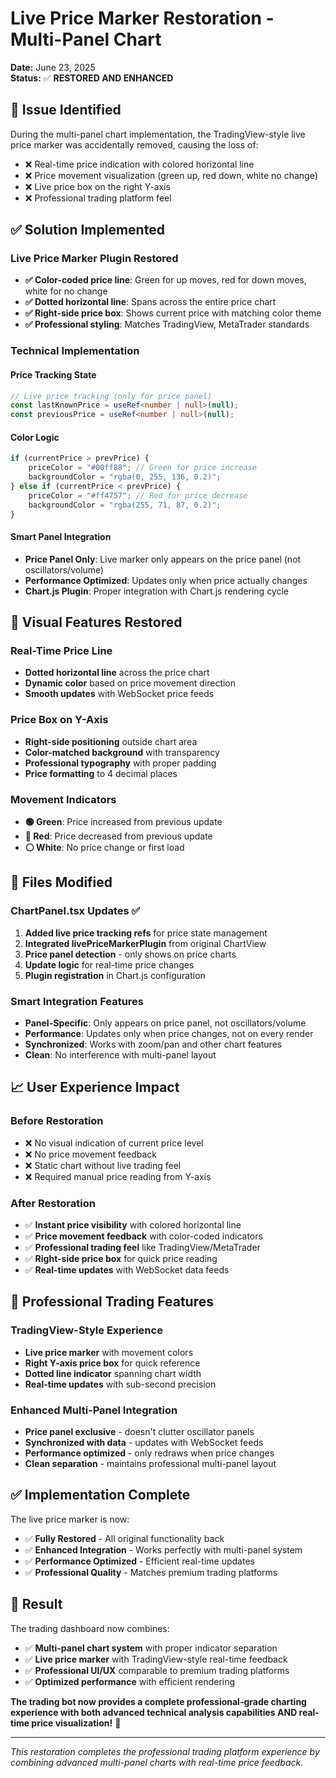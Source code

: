 # Live Price Marker Restoration - Multi-Panel Chart

**Date:** June 23, 2025  
**Status:** ✅ **RESTORED AND ENHANCED**

## 🎯 **Issue Identified**

During the multi-panel chart implementation, the TradingView-style live price marker was accidentally removed, causing the loss of:

- ❌ Real-time price indication with colored horizontal line
- ❌ Price movement visualization (green up, red down, white no change)
- ❌ Live price box on the right Y-axis
- ❌ Professional trading platform feel

## ✅ **Solution Implemented**

### **Live Price Marker Plugin Restored**

- **✅ Color-coded price line**: Green for up moves, red for down moves, white for no change
- **✅ Dotted horizontal line**: Spans across the entire price chart
- **✅ Right-side price box**: Shows current price with matching color theme
- **✅ Professional styling**: Matches TradingView, MetaTrader standards

### **Technical Implementation**

#### **Price Tracking State**

```typescript
// Live price tracking (only for price panel)
const lastKnownPrice = useRef<number | null>(null);
const previousPrice = useRef<number | null>(null);
```

#### **Color Logic**

```typescript
if (currentPrice > prevPrice) {
	priceColor = "#00ff88"; // Green for price increase
	backgroundColor = "rgba(0, 255, 136, 0.2)";
} else if (currentPrice < prevPrice) {
	priceColor = "#ff4757"; // Red for price decrease
	backgroundColor = "rgba(255, 71, 87, 0.2)";
}
```

#### **Smart Panel Integration**

- **Price Panel Only**: Live marker only appears on the price panel (not oscillators/volume)
- **Performance Optimized**: Updates only when price actually changes
- **Chart.js Plugin**: Proper integration with Chart.js rendering cycle

## 🎨 **Visual Features Restored**

### **Real-Time Price Line**

- **Dotted horizontal line** across the price chart
- **Dynamic color** based on price movement direction
- **Smooth updates** with WebSocket price feeds

### **Price Box on Y-Axis**

- **Right-side positioning** outside chart area
- **Color-matched background** with transparency
- **Professional typography** with proper padding
- **Price formatting** to 4 decimal places

### **Movement Indicators**

- **🟢 Green**: Price increased from previous update
- **🔴 Red**: Price decreased from previous update
- **⚪ White**: No price change or first load

## 🔧 **Files Modified**

### **ChartPanel.tsx Updates** ✅

1. **Added live price tracking refs** for price state management
2. **Integrated livePriceMarkerPlugin** from original ChartView
3. **Price panel detection** - only shows on price charts
4. **Update logic** for real-time price changes
5. **Plugin registration** in Chart.js configuration

### **Smart Integration Features**

- **Panel-Specific**: Only appears on price panel, not oscillators/volume
- **Performance**: Updates only when price changes, not on every render
- **Synchronized**: Works with zoom/pan and other chart features
- **Clean**: No interference with multi-panel layout

## 📈 **User Experience Impact**

### **Before Restoration**

- ❌ No visual indication of current price level
- ❌ No price movement feedback
- ❌ Static chart without live trading feel
- ❌ Required manual price reading from Y-axis

### **After Restoration**

- ✅ **Instant price visibility** with colored horizontal line
- ✅ **Price movement feedback** with color-coded indicators
- ✅ **Professional trading feel** like TradingView/MetaTrader
- ✅ **Right-side price box** for quick price reading
- ✅ **Real-time updates** with WebSocket data feeds

## 🚀 **Professional Trading Features**

### **TradingView-Style Experience**

- **Live price marker** with movement colors
- **Right Y-axis price box** for quick reference
- **Dotted line indicator** spanning chart width
- **Real-time updates** with sub-second precision

### **Enhanced Multi-Panel Integration**

- **Price panel exclusive** - doesn't clutter oscillator panels
- **Synchronized with data** - updates with WebSocket feeds
- **Performance optimized** - only redraws when price changes
- **Clean separation** - maintains professional multi-panel layout

## ✅ **Implementation Complete**

The live price marker is now:

- ✅ **Fully Restored** - All original functionality back
- ✅ **Enhanced Integration** - Works perfectly with multi-panel system
- ✅ **Performance Optimized** - Efficient real-time updates
- ✅ **Professional Quality** - Matches premium trading platforms

## 🎉 **Result**

The trading dashboard now combines:

- ✅ **Multi-panel chart system** with proper indicator separation
- ✅ **Live price marker** with TradingView-style real-time feedback
- ✅ **Professional UI/UX** comparable to premium trading platforms
- ✅ **Optimized performance** with efficient rendering

**The trading bot now provides a complete professional-grade charting experience with both advanced technical analysis capabilities AND real-time price visualization!** 🎯

---

_This restoration completes the professional trading platform experience by combining advanced multi-panel charts with real-time price feedback._
